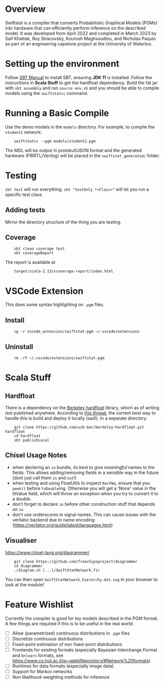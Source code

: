 # Overview

Swiftstat is a compiler that converts Probabilistic Graphical Models (PGMs) into hardware that can efficiently perform inference on the described model. It was developed from April 2022 and completed in March 2023 by Saif Khattak, Roy Stracovsky, Kourosh Maghsoudlou, and Nicholas Paquin as part of an engineering capstone project at the University of Waterloo.

# Setting up the environment
Follow [SBT Manual](https://www.scala-sbt.org/1.x/docs/Setup.html) to install SBT, ensuring **JDK 11** is installed. Follow the instructions in **Scala Stuff** to get the hardfloat dependency. Build the fat jar with `sbt assembly` and run `source env.sh` and you should be able to compile models using the `swiftstatcc` command.

# Running a Basic Compile
Use the demo models in the `models` directory. For example, to compile the `student2` network:
```
    swiftstatcc --pgm models/student2.pgm
```
The MDL will be output in protobuf/JSON format and the generated hardware (FIRRTL/Verilog) will be placed in the `swiftstat_generated/` folder.

# Testing
`sbt test` will run everything. `sbt "testOnly *<Class>"` will let you run a specific test class.

## Adding tests
Mirror the directory structure of the thing you are testing.

## Coverage
```
    sbt clean coverage test
    sbt coverageReport
```
The report is available at
```
    target/scala-2.13/scoverage-report/index.html
```

# VSCode Extension
This does some syntax highlighting on `.pgm` files.

## Install
```
    cp -r vscode_extension/swiftstat-pgm ~/.vscode/extensions
```

## Uninstall
```
    rm -rf ~/.vscode/extensions/swiftstat-pgm
```

# Scala Stuff

## Hardfloat
There is a dependency on the [Berkeley hardfloat](https://github.com/ucb-bar/berkeley-hardfloat) library, which as of writing isnt published anywhere. According to [this thread](https://stackoverflow.com/questions/44189870/using-berkeley-hardfloat), the current best way to handle this is build and deploy it locally (sad!). In a separate directory:

```
    git clone https://github.com/ucb-bar/berkeley-hardfloat.git hardfloat
    cd hardfloat
    sbt publishLocal
```

## Chisel Usage Notes

- when declaring an `io` bundle, its best to give _meaningful_ names to the fields. This allows adding/removing fields in a sensible way in the future (dont just call them `in` and `out`!)
- when testing and using FloatUtils to inspect `RecFN`s, ensure that you `peek()` before `toDouble`ing. Otherwise you will get a 'None' value in the litValue field, which will throw an exception when you try to convert it to a double.
- don't forget to declare `io` before other construction stuff that depends on `io`
- don't use underscores in signal names. This can cause issues with the verilator backend due to name encoding (https://verilator.org/guide/latest/languages.html)

## Visualiser

https://www.chisel-lang.org/diagrammer/

```
    git clone https://github.com/freechipsproject/diagrammer
    cd diagrammer
    ./diagram.sh [...]/SwiftStatNetwork.fir
```

You can then open `SwiftStatNetwork_hierarchy.dot.svg` in your browser to look at the module!

# Feature Wishlist
Currently the compiler is good for toy models described in the PGM format. A few things are required if this is to be useful in the real world:

- [ ] Allow (parametrized) continuous distributions in `.pgm` files
- [ ] Discretize continuous distributions
- [ ] Fixed-point estimation of non fixed-point distributions
- [ ] Frontends for existing formats (especially Bayesian Interchange Format and `bnlearn` formats, see https://www.cs.huji.ac.il/w~galel/Repository/#Network%20formats)
- [ ] Runtimes for data formats (especially image data)
- [ ] Support for Markov networks
- [ ] Non likelihood-weighting methods for inference
